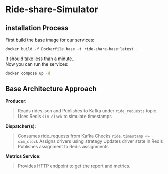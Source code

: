 # Ride-share-Simulator


## installation Process
First build the base image for our services:
````shell
docker build -f Dockerfile.base -t ride-share-base:latest .
````
It should take less than a minute...  
Now you can run the services:
```bash
docker compose up -d
```



## Base Architecture Approach
**Producer**:
  >Reads rides.json and Publishes to Kafka under `ride_requests` topic.  
  Uses Redis `sim_clock` to simulate timestamps

**Dispatcher(s)**:
  >Consumes ride_requests from Kafka
  Checks `ride.timestamp <= sim_clock`
  Assigns drivers using strategy
  Updates driver state in Redis
  Publishes assignment to Redis assignments

**Metrics Service**:
  >Provides HTTP endpoint to get the report and metrics.